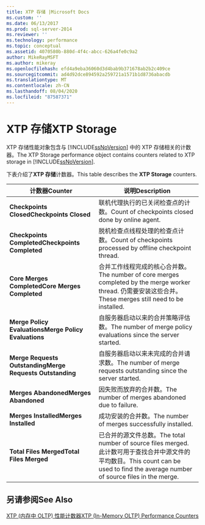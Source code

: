 ```yaml
---
title: XTP 存储 |Microsoft Docs
ms.custom: ''
ms.date: 06/13/2017
ms.prod: sql-server-2014
ms.reviewer: ''
ms.technology: performance
ms.topic: conceptual
ms.assetid: 4070580b-880d-4f4c-abcc-626a4fe0c9a2
author: MikeRayMSFT
ms.author: mikeray
ms.openlocfilehash: efd4a9eba36060d3d4bab9b371678ab2b2c409ce
ms.sourcegitcommit: ad4d92dce894592a259721a1571b1d8736abacdb
ms.translationtype: MT
ms.contentlocale: zh-CN
ms.lasthandoff: 08/04/2020
ms.locfileid: "87587371"
---
```

# <a name="xtp-storage"></a><span data-ttu-id="14b98-102">XTP 存储</span><span class="sxs-lookup"><span data-stu-id="14b98-102">XTP Storage</span></span>
  <span data-ttu-id="14b98-103">XTP 存储性能对象包含与 [!INCLUDE[ssNoVersion](../../includes/ssnoversion-md.md)] 中的 XTP 存储相关的计数器。</span><span class="sxs-lookup"><span data-stu-id="14b98-103">The XTP Storage performance object contains counters related to XTP storage in [!INCLUDE[ssNoVersion](../../includes/ssnoversion-md.md)].</span></span>  
  
 <span data-ttu-id="14b98-104">下表介绍了**XTP 存储**计数器。</span><span class="sxs-lookup"><span data-stu-id="14b98-104">This table describes the **XTP Storage** counters.</span></span>  
  
|<span data-ttu-id="14b98-105">计数器</span><span class="sxs-lookup"><span data-stu-id="14b98-105">Counter</span></span>|<span data-ttu-id="14b98-106">说明</span><span class="sxs-lookup"><span data-stu-id="14b98-106">Description</span></span>|  
|-------------|-----------------|  
|<span data-ttu-id="14b98-107">**Checkpoints Closed**</span><span class="sxs-lookup"><span data-stu-id="14b98-107">**Checkpoints Closed**</span></span>|<span data-ttu-id="14b98-108">联机代理执行的已关闭检查点的计数。</span><span class="sxs-lookup"><span data-stu-id="14b98-108">Count of checkpoints closed done by online agent.</span></span>|  
|<span data-ttu-id="14b98-109">**Checkpoints Completed**</span><span class="sxs-lookup"><span data-stu-id="14b98-109">**Checkpoints Completed**</span></span>|<span data-ttu-id="14b98-110">脱机检查点线程处理的检查点计数。</span><span class="sxs-lookup"><span data-stu-id="14b98-110">Count of checkpoints processed by offline checkpoint thread.</span></span>|  
|<span data-ttu-id="14b98-111">**Core Merges Completed**</span><span class="sxs-lookup"><span data-stu-id="14b98-111">**Core Merges Completed**</span></span>|<span data-ttu-id="14b98-112">合并工作线程完成的核心合并数。</span><span class="sxs-lookup"><span data-stu-id="14b98-112">The number of core merges completed by the merge worker thread.</span></span> <span data-ttu-id="14b98-113">仍需要安装这些合并。</span><span class="sxs-lookup"><span data-stu-id="14b98-113">These merges still need to be installed.</span></span>|  
|<span data-ttu-id="14b98-114">**Merge Policy Evaluations**</span><span class="sxs-lookup"><span data-stu-id="14b98-114">**Merge Policy Evaluations**</span></span>|<span data-ttu-id="14b98-115">自服务器启动以来的合并策略评估数。</span><span class="sxs-lookup"><span data-stu-id="14b98-115">The number of merge policy evaluations since the server started.</span></span>|  
|<span data-ttu-id="14b98-116">**Merge Requests Outstanding**</span><span class="sxs-lookup"><span data-stu-id="14b98-116">**Merge Requests Outstanding**</span></span>|<span data-ttu-id="14b98-117">自服务器启动以来未完成的合并请求数。</span><span class="sxs-lookup"><span data-stu-id="14b98-117">The number of merge requests outstanding since the server started.</span></span>|  
|<span data-ttu-id="14b98-118">**Merges Abandoned**</span><span class="sxs-lookup"><span data-stu-id="14b98-118">**Merges Abandoned**</span></span>|<span data-ttu-id="14b98-119">因失败而放弃的合并数。</span><span class="sxs-lookup"><span data-stu-id="14b98-119">The number of merges abandoned due to failure.</span></span>|  
|<span data-ttu-id="14b98-120">**Merges Installed**</span><span class="sxs-lookup"><span data-stu-id="14b98-120">**Merges Installed**</span></span>|<span data-ttu-id="14b98-121">成功安装的合并数。</span><span class="sxs-lookup"><span data-stu-id="14b98-121">The number of merges successfully installed.</span></span>|  
|<span data-ttu-id="14b98-122">**Total Files Merged**</span><span class="sxs-lookup"><span data-stu-id="14b98-122">**Total Files Merged**</span></span>|<span data-ttu-id="14b98-123">已合并的源文件总数。</span><span class="sxs-lookup"><span data-stu-id="14b98-123">The total number of source files merged.</span></span> <span data-ttu-id="14b98-124">此计数可用于查找合并中源文件的平均数目。</span><span class="sxs-lookup"><span data-stu-id="14b98-124">This count can be used to find the average number of source files in the merge.</span></span>|  
  
## <a name="see-also"></a><span data-ttu-id="14b98-125">另请参阅</span><span class="sxs-lookup"><span data-stu-id="14b98-125">See Also</span></span>  
 [<span data-ttu-id="14b98-126">XTP &#40;内存中 OLTP&#41; 性能计数器</span><span class="sxs-lookup"><span data-stu-id="14b98-126">XTP &#40;In-Memory OLTP&#41; Performance Counters</span></span>](../../integration-services/performance/performance-counters.md)  
  
  
